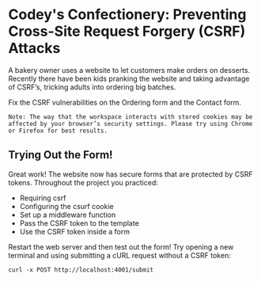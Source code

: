 # Codey's Confectionery: Preventing Cross-Site Request Forgery (CSRF) Attacks

A bakery owner uses a website to let customers make orders on desserts. Recently there have been kids pranking the website and taking advantage of CSRF’s, tricking adults into ordering big batches.

Fix the CSRF vulnerabilities on the Ordering form and the Contact form.

    Note: The way that the workspace interacts with stored cookies may be affected by your browser’s security settings. Please try using Chrome or Firefox for best results. 

## Trying Out the Form!

Great work! The website now has secure forms that are protected by CSRF tokens. Throughout the project you practiced:

- Requiring csrf
- Configuring the csurf cookie
- Set up a middleware function
- Pass the CSRF token to the template
- Use the CSRF token inside a form

Restart the web server and then test out the form! Try opening a new terminal and using submitting a cURL request without a CSRF token:

```
curl -x POST http://localhost:4001/submit
```
